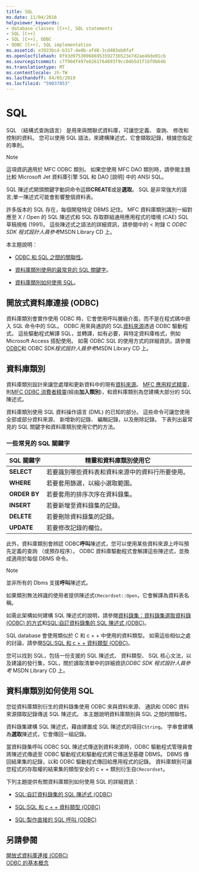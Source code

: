 ```yaml
---
title: SQL
ms.date: 11/04/2016
helpviewer_keywords:
- database classes [C++], SQL statements
- SQL [C++]
- SQL [C++], ODBC
- ODBC [C++], SQL implementation
ms.assetid: e3923bc4-b317-4e0b-afd8-3cd403eb0faf
ms.openlocfilehash: 8f93d97530068695359273b523e7d2ae46de01cb
ms.sourcegitcommit: c7f90df497e6261764893f9cc04b5d1f1bf0b64b
ms.translationtype: MT
ms.contentlocale: zh-TW
ms.lasthandoff: 04/05/2019
ms.locfileid: "59037853"
---
```

# <a name="sql"></a>SQL

SQL （結構式查詢語言） 是用來與關聯式資料庫，可讓您定義、 查詢、 修改和控制的資料。 您可以使用 SQL 語法，來建構陳述式，它會擷取記錄，根據您指定的準則。

> [!NOTE]
>  這項資訊適用於 MFC ODBC 類別。 如果您使用 MFC DAO 類別時，請參閱主題比較 Microsoft Jet 資料庫引擎 SQL 和 DAO [說明] 中的 ANSI SQL。

SQL 陳述式開頭關鍵字動詞命令這類**CREATE**或是**選取**。 SQL 是非常強大的語言;單一陳述式可能會影響整個資料表。

許多版本的 SQL 存在，每個開發特定 DBMS 記住。 MFC 資料庫類別識別一組對應至 X / Open 的 SQL 陳述式和 SQL 存取群組通用應用程式的環境 (CAE) SQL 草稿規格 (1991)。 這些陳述式之語法的詳細資訊，請參閱中的 < 附錄 C *ODBC SDK* *程式設計人員參考*MSDN Library CD 上。

本主題說明：

- [ODBC 和 SQL 之間的關聯性](#_core_open_database_connectivity_.28.odbc.29)。

- [資料庫類別使用的最常見的 SQL 關鍵字](#_core_the_database_classes)。

- [資料庫類別如何使用 SQL](#_core_how_the_database_classes_use_sql)。

##  <a name="_core_open_database_connectivity_.28.odbc.29"></a> 開放式資料庫連接 (ODBC)

資料庫類別會實作使用 ODBC 時，它會使用呼叫層級介面，而不是在程式碼中嵌入 SQL 命令中的 SQL。 ODBC 用來與通訊的 SQL[資料來源](../../data/odbc/data-source-odbc.md)透過 ODBC 驅動程式。 這些驅動程式解譯 SQL，並轉譯，如有必要，與特定資料庫格式，例如 Microsoft Access 搭配使用。 如需 ODBC SQL 的使用方式的詳細資訊，請參閱[ODBC](../../data/odbc/odbc-basics.md)和 ODBC SDK*程式設計人員參考*MSDN Library CD 上。

##  <a name="_core_the_database_classes"></a> 資料庫類別

資料庫類別設計來讓您處理和更新資料中的現有[資料來源](../../data/odbc/data-source-odbc.md)。 [MFC 應用程式精靈](../../mfc/reference/database-support-mfc-application-wizard.md)，則[MFC ODBC 消費者精靈](../../mfc/reference/adding-an-mfc-odbc-consumer.md)(經由**加入類別**)，和資料庫類別為您建構大部分的 SQL 陳述式。

資料庫類別使用 SQL 資料操作語言 (DML) 的已知的部分。 這些命令可讓您使用全部或部分資料來源、 新增新的記錄、 編輯記錄，以及刪除記錄。 下表列出最常見的 SQL 關鍵字和資料庫類別使用它們的方法。

### <a name="some-common-sql-keywords"></a>一些常見的 SQL 關鍵字

|SQL 關鍵字|精靈和資料庫類別使用它|
|-----------------|---------------------------------------------|
|**SELECT**|若要識別哪些資料表和資料來源中的資料行所要使用。|
|**WHERE**|若要套用篩選，以縮小選取範圍。|
|**ORDER BY**|若要套用的排序次序在資料錄集。|
|**INSERT**|若要新增至資料錄集的記錄。|
|**DELETE**|若要刪除資料錄集的記錄。|
|**UPDATE**|若要修改記錄的欄位。|

此外，資料庫類別會辨認 ODBC**呼叫**陳述式，您可以使用某些資料來源上呼叫預先定義的查詢 （或預存程序）。 ODBC 資料庫驅動程式會解譯這些陳述式，並換成適用於每個 DBMS 命令。

> [!NOTE]
>  並非所有的 Dbms 支援**呼叫**陳述式。

如果類別無法辨識的使用者提供陳述式`CRecordset::Open`，它會解譯為資料表名稱。

如需此架構如何建構 SQL 陳述式的說明，請參閱[資料錄集：資料錄集選取資料錄 (ODBC) 的方式](../../data/odbc/recordset-how-recordsets-select-records-odbc.md)和[SQL:自訂資料錄集的 SQL 陳述式 (ODBC)](../../data/odbc/sql-customizing-your-recordsets-sql-statement-odbc.md)。

SQL database 會使用類似於 C 和 c + + 中使用的資料類型。 如需這些相似之處的討論，請參閱[SQL:SQL 和 c + + 資料類型 (ODBC)](../../data/odbc/sql-sql-and-cpp-data-types-odbc.md)。

您可以找到 SQL，包括一份支援的 SQL 陳述式、 資料類型、 SQL 核心文法，以及建議的發行集，SQL，關於讀取清單中的詳細資訊*ODBC SDK* *程式設計人員參考* MSDN Library CD 上。

##  <a name="_core_how_the_database_classes_use_sql"></a> 資料庫類別如何使用 SQL

您從資料庫類別衍生的資料錄集使用 ODBC 來與資料來源、 通訊和 ODBC 資料來源擷取記錄傳送 SQL 陳述式。 本主題說明資料庫類別與 SQL 之間的關聯性。

資料錄集建構 SQL 陳述式，藉由建置成 SQL 陳述式的項目`CString`。 字串會建構為**選取**陳述式，它會傳回一組記錄。

當資料錄集呼叫 ODBC SQL 陳述式傳送到資料來源時，ODBC 驅動程式管理員會將陳述式傳遞至 ODBC 驅動程式和驅動程式將它傳送至基礎 DBMS。 DBMS 傳回結果集的記錄，以和 ODBC 驅動程式傳回給應用程式的記錄。 資料庫類別可讓您程式的存取權的結果集的類型安全的 c + + 類別衍生自`CRecordset`。

下列主題提供有關資料庫類別如何使用 SQL 的詳細資訊：

- [SQL:自訂資料錄集的 SQL 陳述式 (ODBC)](../../data/odbc/sql-customizing-your-recordsets-sql-statement-odbc.md)

- [SQL:SQL 和 c + + 資料類型 (ODBC)](../../data/odbc/sql-sql-and-cpp-data-types-odbc.md)

- [SQL:製作直接的 SQL 呼叫 (ODBC)](../../data/odbc/sql-making-direct-sql-calls-odbc.md)

## <a name="see-also"></a>另請參閱

[開放式資料庫連接 (ODBC)](../../data/odbc/open-database-connectivity-odbc.md)<br/>
[ODBC 的基本概念](../../data/odbc/odbc-basics.md)